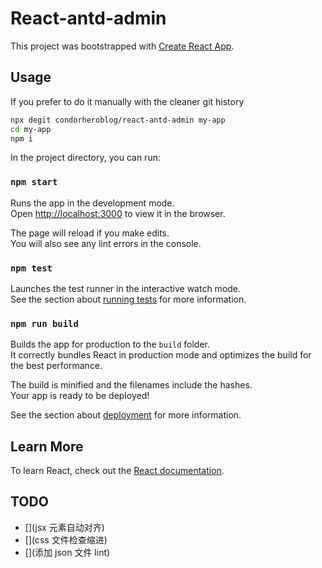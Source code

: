 # React-antd-admin

This project was bootstrapped with [Create React App](https://github.com/facebook/create-react-app).

## Usage

If you prefer to do it manually with the cleaner git history

```bash
npx degit condorheroblog/react-antd-admin my-app
cd my-app
npm i
```

In the project directory, you can run:

### `npm start`

Runs the app in the development mode.\
Open [http://localhost:3000](http://localhost:3000) to view it in the browser.

The page will reload if you make edits.\
You will also see any lint errors in the console.

### `npm test`

Launches the test runner in the interactive watch mode.\
See the section about [running tests](https://facebook.github.io/create-react-app/docs/running-tests) for more information.

### `npm run build`

Builds the app for production to the `build` folder.\
It correctly bundles React in production mode and optimizes the build for the best performance.

The build is minified and the filenames include the hashes.\
Your app is ready to be deployed!

See the section about [deployment](https://facebook.github.io/create-react-app/docs/deployment) for more information.

## Learn More

To learn React, check out the [React documentation](https://reactjs.org/).

## TODO

- [](jsx 元素自动对齐)
- [](css 文件检查缩进)
- [](添加 json 文件 lint)
